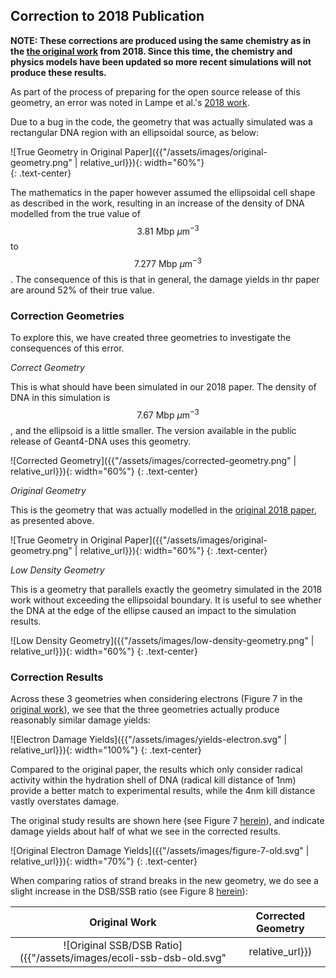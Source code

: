 

<!-- Need to import MathJax for this post -->
<script src="https://polyfill.io/v3/polyfill.min.js?features=es6"></script>
<script id="MathJax-script" async src="https://cdn.jsdelivr.net/npm/mathjax@3/es5/tex-mml-chtml.js"></script>
<!-- END MathJax Import -->

## Correction to 2018 Publication

**NOTE: These corrections are produced using the same chemistry as in the
[the original work](https://doi.org/10.1016/j.ejmp.2017.12.008) from 2018.
Since this time, the chemistry and physics models have been updated so more recent simulations
will not produce these results.**

As part of the process of preparing for the open source release of this geometry, 
an error was noted in Lampe et al.'s [2018 work](https://doi.org/10.1016/j.ejmp.2017.12.008).

Due to a bug in the code, the geometry that was actually simulated was a rectangular
DNA region with an ellipsoidal source, as below:

![True Geometry in Original Paper]({{"/assets/images/original-geometry.png" | relative_url}}){: width="60%"}\
{: .text-center}

The mathematics in the paper however assumed the ellipsoidal cell shape as described in
the work, resulting in an increase of the density of DNA modelled from the true value
of $$3.81\ \text{Mbp}\ \mu \text{m}^{-3}$$ to 
$$7.277\ \text{Mbp}\ \mu \text{m}^{-3}$$. The consequence of this 
is that in general, the damage yields in thr paper are around 52% of their true
value.

### Correction Geometries

To explore this, we have created three geometries to investigate the consequences of this error.

_Correct Geometry_

This is what should have been simulated in our 2018 paper. The density of DNA in this
simulation is $$7.67\ \text{Mbp}\ \mu\text{m}^{-3}$$, and the ellipsoid
is a little smaller. The version available in the public release of Geant4-DNA uses this geometry.

![Corrected Geometry]({{"/assets/images/corrected-geometry.png" | relative_url}}){: width="60%"}
{: .text-center}

_Original Geometry_

This is the geometry that was actually modelled in the [original 2018 paper](https://doi.org/10.1016/j.ejmp.2017.12.008), as presented above.

![True Geometry in Original Paper]({{"/assets/images/original-geometry.png" | relative_url}}){: width="60%"}
{: .text-center}

_Low Density Geometry_

This is a geometry that parallels exactly the geometry simulated in the 2018 work without 
exceeding the ellipsoidal boundary. It is useful to see whether the DNA at the edge 
of the ellipse caused an impact to the simulation results.

![Low Density Geometry]({{"/assets/images/low-density-geometry.png" | relative_url}}){: width="60%"}
{: .text-center}

### Correction Results

Across these 3 geometries when considering electrons
(Figure 7 in the [original work](https://doi.org/10.1016/j.ejmp.2017.12.008)), we see that the three geometries
actually produce reasonably similar damage yields:

![Electron Damage Yields]({{"/assets/images/yields-electron.svg" | relative_url}}){: width="100%"}
{: .text-center}

Compared to the original paper, the results which only consider radical activity within the hydration
shell of DNA (radical kill distance of 1nm) provide a better match to experimental results,
while the 4nm kill distance vastly overstates damage.

The original study results are shown here 
(see Figure 7 [herein](https://doi.org/10.1016/j.ejmp.2017.12.008)),
and indicate damage yields about half of what we see in the
corrected results.

![Original Electron Damage Yields]({{"/assets/images/figure-7-old.svg" | relative_url}}){: width="70%"}
{: .text-center}

When comparing ratios of strand breaks in the new geometry, we do see a slight increase
in the DSB/SSB ratio (see Figure 8 [herein](https://doi.org/10.1016/j.ejmp.2017.12.008)):

|  Original Work  |  Corrected Geometry  |
|:---------------:|:--------------------:|
| ![Original SSB/DSB Ratio]({{"/assets/images/ecoli-ssb-dsb-old.svg" | relative_url}}) | ![Updated SSB/DSB Ratio]({{"/assets/images/ecoli-ssb-dsb-new.svg" | relative_url}}) |

